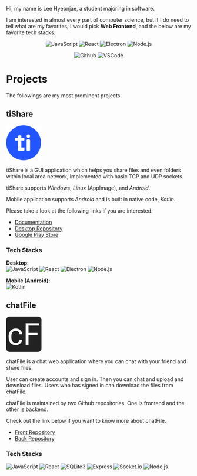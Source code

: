 Hi, my name is Lee Hyeonjae, a student majoring in software.<br>

I am interested in almost every part of computer science,
but if I do need to tell what are my favorites,
I would pick **Web Frontend**, and the below are my favorite tech stacks.<br>

<p align="center">
<img alt="JavaScript" src="https://img.shields.io/badge/JavaScript-F7DF1E.svg?&style=flat-square&logo=JavaScript&logoColor=black"/>
<img alt="React" src="https://img.shields.io/badge/React-61DAFB.svg?&style=flat-square&logo=React&logoColor=black"/>
<img alt="Electron" src="https://img.shields.io/badge/Electron-47848F.svg?&style=flat-square&logo=Electron&logoColor=white"/>
<img alt="Node.js" src="https://img.shields.io/badge/Node.js-339933.svg?&style=flat-square&logo=Node.js&logoColor=white"/>
</p>
<p align="center">
<img alt="Github" src="https://img.shields.io/badge/Github-181717.svg?&style=flat-square&logo=Github&logoColor=white"/>
<img alt="VSCode" src="https://img.shields.io/badge/VSCode-007ACC.svg?&style=flat-square&logo=visualstudiocode&logoColor=white"/>
</p>

# Projects
The followings are my most prominent projects.
## tiShare
<img src="https://raw.githubusercontent.com/dlguswo333/tishare-docs/main/public/logo.svg" width="96px"/><br>

tiShare is a GUI application which helps you
share files and even folders within local area network,
implemented with basic TCP and UDP sockets.<br>

tiShare supports *Windows*, *Linux* (AppImage), and *Android*.

Mobile application supports *Android* and
is built in native code, *Kotlin*.<br>

Please take a look at the following links if you are interested.<br>

- [Documentation](https://dlguswo333.github.io/tishare-docs)
- [Desktop Repository](https://github.com/dlguswo333/tishare-desktop) 
- [Google Play Store](https://play.google.com/store/apps/details?id=com.dlguswo333.tishare_mobile) 

### Tech Stacks
<p>
<strong>Desktop:</strong><br>
<img alt="JavaScript" src="https://img.shields.io/badge/JavaScript-F7DF1E.svg?&style=flat-square&logo=JavaScript&logoColor=black"/>
<img alt="React" src="https://img.shields.io/badge/React-61DAFB.svg?&style=flat-square&logo=React&logoColor=black"/>
<img alt="Electron" src="https://img.shields.io/badge/Electron-47848F.svg?&style=flat-square&logo=Electron&logoColor=white"/>
<img alt="Node.js" src="https://img.shields.io/badge/Node.js-339933.svg?&style=flat-square&logo=Node.js&logoColor=white"/>
</p>

<p>
<strong>Mobile (Android):</strong><br>
<img alt="Kotlin" src="https://img.shields.io/badge/Kotlin-7F52FF.svg?&style=flat-square&logo=Kotlin&logoColor=white"/>
</p>

## chatFile
<img src="https://raw.githubusercontent.com/dlguswo333/chatFile-front/main/img/logo192.png" width="96px"/><br>

chatFile is a chat web application where you can chat with your friend and share files.<br>

User can create accounts and sign in.
Then you can chat and upload and download files.
Users who has signed in can download the files from chatFile.<br>

chatFile is maintained by two Github repositories.
One is frontend and the other is backend.<br>

Check out the link below if you want to know more about chatFile.<br>

- [Front Repository](https://github.com/dlguswo333/chatFile-front)
- [Back Repository](https://github.com/dlguswo333/chatFile-back) 

### Tech Stacks
<p>
<img alt="JavaScript" src="https://img.shields.io/badge/JavaScript-F7DF1E.svg?&style=flat-square&logo=JavaScript&logoColor=black"/>
<img alt="React" src="https://img.shields.io/badge/React-61DAFB.svg?&style=flat-square&logo=React&logoColor=black"/>
<img alt="SQLite3" src="https://img.shields.io/badge/SQLite3-003B57.svg?&style=flat-square&logo=SQLite&logoColor=white"/>
<img alt="Express" src="https://img.shields.io/badge/Express-000000.svg?&style=flat-square&logo=Express&logoColor=white"/>
<img alt="Socket.io" src="https://img.shields.io/badge/Socket.io-010101.svg?&style=flat-square&logo=Socket.io&logoColor=white"/>
<img alt="Node.js" src="https://img.shields.io/badge/Node.js-339933.svg?&style=flat-square&logo=Node.js&logoColor=white"/>
</p>